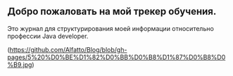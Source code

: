 ## Добро пожаловать на мой трекер обучения.

Это журнал для структурирования моей информации относительно профессии Java developer.

(https://github.com/Alfatto/Blog/blob/gh-pages/5%20%D0%BE%D1%82%D0%BB%D0%B8%D1%87%D0%B8%D0%B9.jpg)





